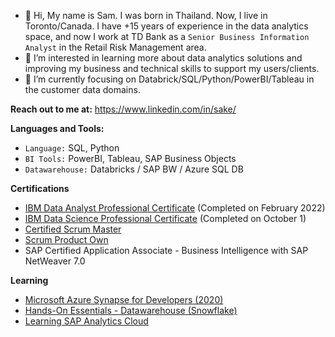 - 👋 Hi, My name is Sam. I was born in Thailand. Now, I live in Toronto/Canada. I have +15 years of experience in the data analytics space, and now I work at TD Bank as a `Senior Business Information Analyst` in the Retail Risk Management area.
- 👀 I’m interested in learning more about data analytics solutions and improving my business and technical skills to support my users/clients.
- 🌱 I’m currently focusing on Databrick/SQL/Python/PowerBI/Tableau in the customer data domains.

**Reach out to me at:** 
https://www.linkedin.com/in/sake/

**Languages and Tools:**
- `Language:` SQL, Python
- `BI Tools:` PowerBI, Tableau, SAP Business Objects
- `Datawarehouse:` Databricks / SAP BW / Azure SQL DB

**Certifications**
- [IBM Data Analyst Professional Certificate](https://www.coursera.org/account/accomplishments/specialization/certificate/Y2ARP7RVRW56) (Completed on February 2022) 
- [IBM Data Science Professional Certificate](https://www.coursera.org/account/accomplishments/specialization/certificate/GW85H74X6VSN) (Completed on October 1)
- [Certified Scrum Master](https://bcert.me/bc/html/show-badge.html?b=cadmfhqf)
- [Scrum Product Own](https://bcert.me/bc/html/show-badge.html?b=sitzbsim)
- SAP Certified Application Associate - Business Intelligence with SAP NetWeaver 7.0

**Learning**
- [Microsoft Azure Synapse for Developers (2020)](https://www.linkedin.com/learning/certificates/a91eb9e6970e9df98bacd7a3b1d09d8c6295a01b259e2fa42261b78463bb7801?trk=backfilled_certificate&lipi=urn%3Ali%3Apage%3Ad_flagship3_profile_view_base_certifications_details%3BrdeceluwTBaaP0pnO1lhXg%3D%3D)
- [Hands-On Essentials - Datawarehouse (Snowflake)](https://www.credly.com/badges/afb721ea-ca47-44a8-a476-6fc5994174dc?source=linked_in_profile)
- [Learning SAP Analytics Cloud](https://www.linkedin.com/learning/certificates/74da9a300b68b136fd5ef2c88a95271c4d7256da7beab6a870fdb7e4cbc880d1?trk=backfilled_certificate&lipi=urn%3Ali%3Apage%3Ad_flagship3_profile_view_base_certifications_details%3BrdeceluwTBaaP0pnO1lhXg%3D%3D)
<!---
Supasakd/Supasakd is a ✨ special ✨ repository because its `README.md` (this file) appears on your GitHub profile.
You can click the Preview link to take a look at your changes.
--->
